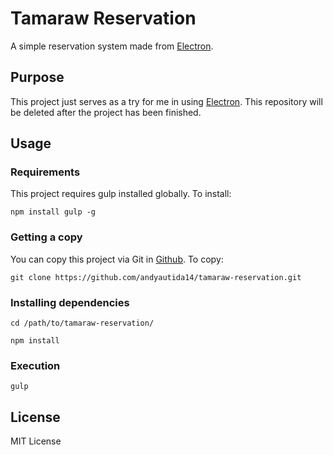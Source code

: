 # Tamaraw Reservation
A simple reservation system made from [Electron](https://www.electron.atom.io).

## Purpose
This project just serves as a try for me in using [Electron](https://www.electron.atom.io). This repository will be deleted after the project has been finished.

## Usage
### Requirements
This project requires gulp installed globally. To install:
```
npm install gulp -g
```

### Getting a copy
You can copy this project via Git in [Github](https://github.com/andyautida14/tamaraw-reservation). To copy:
```
git clone https://github.com/andyautida14/tamaraw-reservation.git
```

### Installing dependencies
```
cd /path/to/tamaraw-reservation/

npm install
```

### Execution
```
gulp
```

## License
MIT License